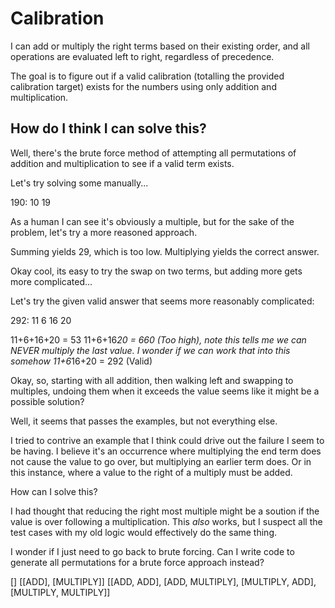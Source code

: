 # Calibration

I can add or multiply the right terms based on their existing order, and all operations are evaluated left to right, regardless of precedence.

The goal is to figure out if a valid calibration (totalling the provided calibration target) exists for the numbers using only addition and multiplication.

## How do I think I can solve this?

Well, there's the brute force method of attempting all permutations of addition and multiplication to see if a valid term exists. 

Let's try solving some manually...

190: 10 19

As a human I can see it's obviously a multiple, but for the sake of the problem, let's try a more reasoned approach.

Summing yields 29, which is too low.
Multiplying yields the correct answer.

Okay cool, its easy to try the swap on two terms, but adding more gets more complicated...

Let's try the given valid answer that seems more reasonably complicated:

292: 11 6 16 20

11+6+16+20 = 53
11+6+16*20 = 660 (Too high), note this tells me we can NEVER multiply the last value. I wonder if we can work that into this somehow
11+6*16+20 = 292 (Valid)

Okay, so, starting with all addition, then walking left and swapping to multiples, undoing them when it exceeds the value seems like it might be a possible solution?

Well, it seems that passes the examples, but not everything else.

I tried to contrive an example that I think could drive out the failure I seem to be having. I believe it's an occurrence where multiplying the end term does not cause the value to go over, but multiplying an earlier term does. Or in this instance, where a value to the right of a multiply must be added.

How can I solve this?

I had thought that reducing the right most multiple might be a soution if the value is over following a multiplication. This *also* works, but I suspect all the test cases with my old logic would effectively do the same thing. 

I wonder if I just need to go back to brute forcing. Can I write code to generate all permutations for a brute force approach instead?

[]
[[ADD], [MULTIPLY]]
[[ADD, ADD], [ADD, MULTIPLY], [MULTIPLY, ADD], [MULTIPLY, MULTIPLY]]
